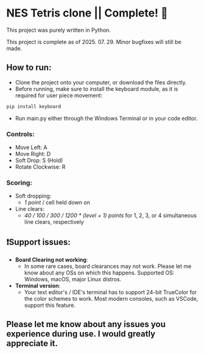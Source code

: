 # NES Tetris clone || Complete! 🎉
This project was purely written in Python.

This project is complete as of 2025. 07. 29. Minor bugfixes will still be made.

## How to run:
- Clone the project onto your computer, or download the files directly.
- Before running, make sure to install the keyboard module, as it is required for user piece movement:
```bash
pip install keyboard
```
- Run main.py either through the Windows Terminal or in your code editor.
### Controls:
  - Move Left: A
  - Move Right: D
  - Soft Drop: S (Hold)
  - Rotate Clockwise: R

### Scoring:
  - Soft dropping:
    - *1 point* / cell held down on
  - Line clears:
    - *40 / 100 / 300 / 1200 * (level + 1) points* for 1, 2, 3, or 4 simultaneous line clears, respectively

## ❗Support issues:
 - **Board Clearing not working**:
      - In some rare cases, board clearances may not work. Please let me know about any OSs on which this happens. Supported OS: Windows, macOS, major Linux distros.
 - **Terminal version**:
      - Your text editor's / IDE's terminal has to support 24-bit TrueColor for the color schemes to work. Most modern consoles, such as VSCode, support this feature.

## Please let me know about any issues you experience during use. I would greatly appreciate it.

